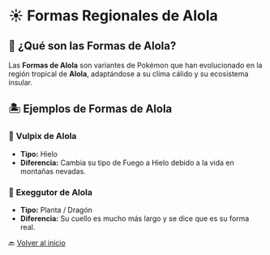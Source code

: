 # ☀️ Formas Regionales de Alola  

## 🌴 ¿Qué son las Formas de Alola?  
Las **Formas de Alola** son variantes de Pokémon que han evolucionado en la región tropical de **Alola**, adaptándose a su clima cálido y su ecosistema insular.  

## 🏝️ Ejemplos de Formas de Alola  
### 🦊 **Vulpix de Alola**  
- **Tipo:** Hielo  
- **Diferencia:** Cambia su tipo de Fuego a Hielo debido a la vida en montañas nevadas.  

### 🦎 **Exeggutor de Alola**  
- **Tipo:** Planta / Dragón  
- **Diferencia:** Su cuello es mucho más largo y se dice que es su forma real.  

🔙 [Volver al inicio](README.md)  
